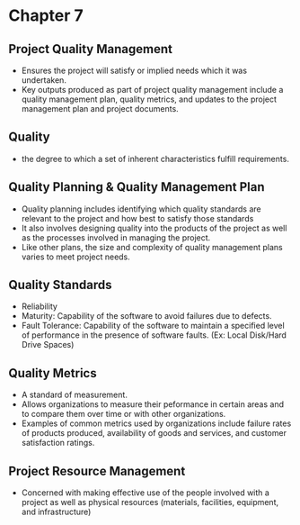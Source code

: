 # Chapter 7

## Project Quality Management
- Ensures the project will satisfy or implied needs which it was undertaken.
- Key outputs produced as part of project quality management include a quality management plan, quality metrics, and updates to the project management plan and project documents.

## Quality
- the degree to which a set of inherent characteristics fulfill requirements.

## Quality Planning & Quality Management Plan
- Quality planning includes identifying which quality standards are relevant to the project and how best to satisfy those standards
- It also involves designing quality into the products of the project as well as the processes involved in managing the project.
- Like other plans, the size and complexity of quality management plans varies to meet project needs.

## Quality Standards
- Reliability
- Maturity: Capability of the software to avoid failures due to defects.
- Fault Tolerance: Capability of the software to maintain a specified level of performance in the presence of software faults. (Ex: Local Disk/Hard Drive Spaces)

## Quality Metrics
- A standard of measurement.
- Allows organizations to measure their peformance in certain areas and to compare them over time or with other organizations.
- Examples of common metrics used by organizations include failure rates of products produced, availability of goods and services, and customer satisfaction ratings.

## Project Resource Management
- Concerned with making effective use of the people involved with a project as well as physical resources (materials, facilities, equipment, and infrastructure)

